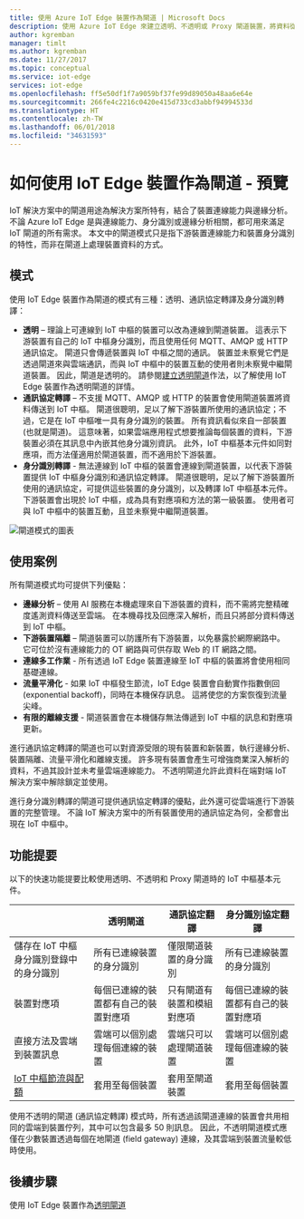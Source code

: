 ```yaml
---
title: 使用 Azure IoT Edge 裝置作為閘道 | Microsoft Docs
description: 使用 Azure IoT Edge 來建立透明、不透明或 Proxy 閘道裝置，將資料從多個下游裝置傳送到雲端或在本機處理。
author: kgremban
manager: timlt
ms.author: kgremban
ms.date: 11/27/2017
ms.topic: conceptual
ms.service: iot-edge
services: iot-edge
ms.openlocfilehash: ff5e50df1f7a9059bf37fe99d89050a48aa6e64e
ms.sourcegitcommit: 266fe4c2216c0420e415d733cd3abbf94994533d
ms.translationtype: HT
ms.contentlocale: zh-TW
ms.lasthandoff: 06/01/2018
ms.locfileid: "34631593"
---
```

# <a name="how-an-iot-edge-device-can-be-used-as-a-gateway---preview"></a>如何使用 IoT Edge 裝置作為閘道 - 預覽

IoT 解決方案中的閘道用途為解決方案所特有，結合了裝置連線能力與邊緣分析。 不論 Azure IoT Edge 是與連線能力、身分識別或邊緣分析相關，都可用來滿足 IoT 閘道的所有需求。 本文中的閘道模式只是指下游裝置連線能力和裝置身分識別的特性，而非在閘道上處理裝置資料的方式。

## <a name="patterns"></a>模式
使用 IoT Edge 裝置作為閘道的模式有三種：透明、通訊協定轉譯及身分識別轉譯：
* **透明** – 理論上可連線到 IoT 中樞的裝置可以改為連線到閘道裝置。 這表示下游裝置有自己的 IoT 中樞身分識別，而且使用任何 MQTT、AMQP 或 HTTP 通訊協定。 閘道只會傳遞裝置與 IoT 中樞之間的通訊。 裝置並未察覺它們是透過閘道來與雲端通訊，而與 IoT 中樞中的裝置互動的使用者則未察覺中繼閘道裝置。 因此，閘道是透明的。 請參閱[建立透明閘道][ lnk-iot-edge-as-transparent-gateway]作法，以了解使用 IoT Edge 裝置作為透明閘道的詳情。
* **通訊協定轉譯** – 不支援 MQTT、AMQP 或 HTTP 的裝置會使用閘道裝置將資料傳送到 IoT 中樞。 閘道很聰明，足以了解下游裝置所使用的通訊協定；不過，它是在 IoT 中樞唯一具有身分識別的裝置。 所有資訊看似來自一部裝置 (也就是閘道)。 這意味著，如果雲端應用程式想要推論每個裝置的資料，下游裝置必須在其訊息中內嵌其他身分識別資訊。 此外，IoT 中樞基本元件如同對應項，而方法僅適用於閘道裝置，而不適用於下游裝置。
* **身分識別轉譯** - 無法連線到 IoT 中樞的裝置會連線到閘道裝置，以代表下游裝置提供 IoT 中樞身分識別和通訊協定轉譯。 閘道很聰明，足以了解下游裝置所使用的通訊協定，可提供這些裝置的身分識別，以及轉譯 IoT 中樞基本元件。 下游裝置會出現於 IoT 中樞，成為具有對應項和方法的第一級裝置。 使用者可與 IoT 中樞中的裝置互動，且並未察覺中繼閘道裝置。

![閘道模式的圖表][1]

## <a name="use-cases"></a>使用案例
所有閘道模式均可提供下列優點：
* **邊緣分析** – 使用 AI 服務在本機處理來自下游裝置的資料，而不需將完整精確度遙測資料傳送至雲端。 在本機尋找及回應深入解析，而且只將部分資料傳送到 IoT 中樞。 
* **下游裝置隔離** – 閘道裝置可以防護所有下游裝置，以免暴露於網際網路中。 它可位於沒有連線能力的 OT 網路與可供存取 Web 的 IT 網路之間。 
* **連線多工作業** - 所有透過 IoT Edge 裝置連線至 IoT 中樞的裝置將會使用相同基礎連線。
* **流量平滑化** - 如果 IoT 中樞發生節流，IoT Edge 裝置會自動實作指數倒回 (exponential backoff)，同時在本機保存訊息。 這將使您的方案恢復到流量尖峰。
* **有限的離線支援** - 閘道裝置會在本機儲存無法傳遞到 IoT 中樞的訊息和對應項更新。

進行通訊協定轉譯的閘道也可以對資源受限的現有裝置和新裝置，執行邊緣分析、裝置隔離、流量平滑化和離線支援。 許多現有裝置會產生可增強商業深入解析的資料，不過其設計並未考量雲端連線能力。 不透明閘道允許此資料在端對端 IoT 解決方案中解除鎖定並使用。

進行身分識別轉譯的閘道可提供通訊協定轉譯的優點，此外還可從雲端進行下游裝置的完整管理。 不論 IoT 解決方案中的所有裝置使用的通訊協定為何，全都會出現在 IoT 中樞中。

## <a name="cheat-sheet"></a>功能提要
以下的快速功能提要比較使用透明、不透明和 Proxy 閘道時的 IoT 中樞基本元件。

| &nbsp; | 透明閘道 | 通訊協定翻譯 | 身分識別協定翻譯 |
|--------|-------------|--------|--------|
| 儲存在 IoT 中樞身分識別登錄中的身分識別 | 所有已連線裝置的身分識別 | 僅限閘道裝置的身分識別 | 所有已連線裝置的身分識別 |
| 裝置對應項 | 每個已連線的裝置都有自己的裝置對應項 | 只有閘道有裝置和模組對應項 | 每個已連線的裝置都有自己的裝置對應項 |
| 直接方法及雲端到裝置訊息 | 雲端可以個別處理每個連線的裝置 | 雲端只可以處理閘道裝置 | 雲端可以個別處理每個連線的裝置 |
| [IoT 中樞節流與配額][lnk-iothub-throttles-quotas] | 套用至每個裝置 | 套用至閘道裝置 | 套用至每個裝置 |

使用不透明的閘道 (通訊協定轉譯) 模式時，所有透過該閘道連線的裝置會共用相同的雲端到裝置佇列，其中可以包含最多 50 則訊息。 因此，不透明閘道模式應僅在少數裝置透過每個在地閘道 (field gateway) 連線，及其雲端到裝置流量較低時使用。

## <a name="next-steps"></a>後續步驟
使用 IoT Edge 裝置作為[透明閘道][lnk-iot-edge-as-transparent-gateway] 

[lnk-iot-edge-as-transparent-gateway]: ./how-to-create-transparent-gateway.md
[lnk-iothub-throttles-quotas]: ../iot-hub/iot-hub-devguide-quotas-throttling.md

[1]: ./media/iot-edge-as-gateway/edge-as-gateway.png
